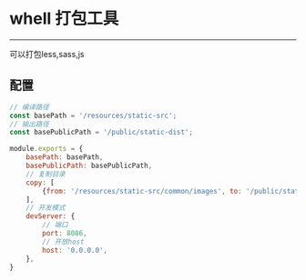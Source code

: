 # whell 打包工具
--------------------------------
可以打包less,sass,js

## 配置
```javascript
// 编译路径
const basePath = '/resources/static-src';
// 输出路径
const basePublicPath = '/public/static-dist';

module.exports = {
    basePath: basePath,
    basePublicPath: basePublicPath,
    // 复制目录
    copy: [
        {from: '/resources/static-src/common/images', to: '/public/static-dist/common/images'},
    ],
    // 开发模式
    devServer: {
        // 端口
        port: 8086,
        // 开放host
        host: '0.0.0.0',
    },
}
```
